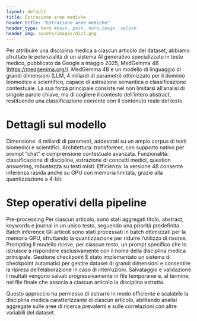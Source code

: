 ```yaml
---
layout: default
title: Estrazione aree mediche
header_title: "Estrazione aree mediche"
header_type: hero #base, post, hero,image, splash
header_img: assets/images/dict.png
---
```


Per attribuire una disciplina medica a ciascun articolo del dataset, abbiamo sfruttato le potenzialità di un sistema AI generativo specializzato in testo medico, pubblicato da Google a maggio 2025, MedGemma 4B (https://medgemma.org/). MedGemma 4B è un modello di linguaggio di grandi dimensioni (LLM, 4 miliardi di parametri) ottimizzato per il dominio biomedico e scientifico, capace di astrazione semantica e classificazione contestuale. La sua forza principale consiste nel non limitarsi all’analisi di singole parole chiave, ma di cogliere il contesto dell’intero abstract, restituendo una classificazione coerente con il contenuto reale del testo.

# Dettagli sul modello
Dimensione: 4 miliardi di parametri, addestrati su un ampio corpus di testi biomedici e scientifici.
Architettura: transformer, con supporto nativo per prompt “chat” e comprensione contestuale avanzata.
Funzionalità: classificazione di discipline, estrazione di concetti medici, question answering, robustezza su testi misti.
Efficienza: la versione 4B consente inferenza rapida anche su GPU con memoria limitata, grazie alla quantizzazione a 4-bit.

# Step operativi della pipeline
Pre-processing
Per ciascun articolo, sono stati aggregati titolo, abstract, keywords e journal in un unico testo, seguendo una priorità predefinita.
Batch inference 
Gli articoli sono stati processati in batch ottimizzati per la memoria GPU, sfruttando la quantizzazione per ridurre l’utilizzo di risorse.
Prompting
Il modello riceve, per ciascun testo, un prompt specifico che lo istruisce a rispondere esclusivamente con il nome della disciplina medica principale.
Gestione checkpoint
È stato implementato un sistema di checkpoint automatici per gestire dataset di grandi dimensioni e consentire la ripresa dell’elaborazione in caso di interruzioni.
Salvataggio e validazione
I risultati vengono salvati progressivamente in file temporanei e, al termine, nel file finale che associa a ciascun articolo la disciplina estratta. 

Questo approccio ha permesso di estrarre in modo efficiente e scalabile la disciplina medica caratterizzante di ciascun articolo, abilitando analisi aggregate sulle aree di ricerca prevalenti e sulle correlazioni con altre variabili del dataset.
